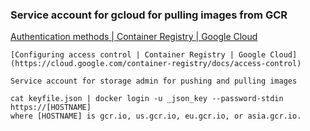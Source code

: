 ###  Service account for gcloud for pulling images from GCR


[Authentication methods | Container Registry | Google Cloud](https://cloud.google.com/container-registry/docs/advanced-authentication#json_key_file)


 

```shell
[Configuring access control | Container Registry | Google Cloud](https://cloud.google.com/container-registry/docs/access-control)

Service account for storage admin for pushing and pulling images

cat keyfile.json | docker login -u _json_key --password-stdin https://[HOSTNAME]
where [HOSTNAME] is gcr.io, us.gcr.io, eu.gcr.io, or asia.gcr.io.
```
